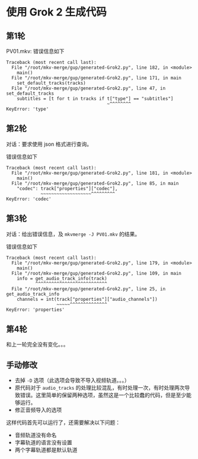# 使用 Grok 2 生成代码

## 第1轮

PV01.mkv: 错误信息如下

```
Traceback (most recent call last):
  File "/root/mkv-merge/gup/generated-Grok2.py", line 182, in <module>
    main()
  File "/root/mkv-merge/gup/generated-Grok2.py", line 171, in main
    set_default_tracks(tracks)
  File "/root/mkv-merge/gup/generated-Grok2.py", line 47, in set_default_tracks
    subtitles = [t for t in tracks if t["type"] == "subtitles"]
                                      ~^^^^^^^^
KeyError: 'type'
```

## 第2轮

对话：要求使用 json 格式进行查询。

错误信息如下

```
Traceback (most recent call last):
  File "/root/mkv-merge/gup/generated-Grok2.py", line 181, in <module>
    main()
  File "/root/mkv-merge/gup/generated-Grok2.py", line 85, in main
    "codec": track["properties"]["codec"],
             ~~~~~~~~~~~~~~~~~~~^^^^^^^^^
KeyError: 'codec'
```

## 第3轮

对话：给出错误信息，及 `mkvmerge -J PV01.mkv` 的结果。

错误信息如下

```
Traceback (most recent call last):
  File "/root/mkv-merge/gup/generated-Grok2.py", line 179, in <module>
    main()
  File "/root/mkv-merge/gup/generated-Grok2.py", line 109, in main
    info = get_audio_track_info(track)
           ^^^^^^^^^^^^^^^^^^^^^^^^^^^
  File "/root/mkv-merge/gup/generated-Grok2.py", line 25, in get_audio_track_info
    channels = int(track["properties"]["audio_channels"])
                   ~~~~~^^^^^^^^^^^^^^
KeyError: 'properties'
```

## 第4轮

和上一轮完全没有变化。。。

## 手动修改

- 去掉 `-D` 选项（此选项会导致不导入视频轨道。。。）
- 原代码对于 `audio_tracks` 的处理比较混乱，有时处理一次，有时处理两次导致错误。这里简单的保留两种选项，虽然这是一个比较蠢的代码，但是至少能够运行。
- 修正音频导入的选项

这样代码首先可以运行了，还需要解决以下问题：

- 音频轨道没有命名
- 字幕轨道的语言没有设置
- 两个字幕轨道都是默认轨道
